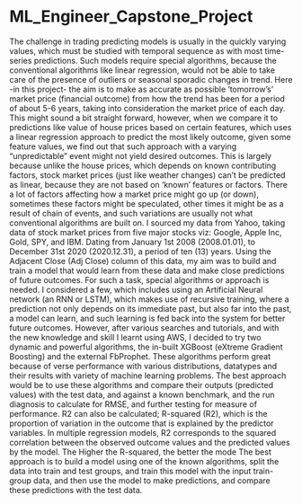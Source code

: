 # ML_Engineer_Capstone_Project

The challenge in trading predicting models is usually in the quickly varying values, which must be studied with temporal sequence as with most time-series predictions. Such models require special algorithms, because the conventional algorithms like linear regression, would not be able to take care of the presence of outliers or seasonal sporadic changes in trend. 
Here -in this project- the aim is to make as accurate as possible ‘tomorrow’s’ market price (financial outcome) from how the trend has been for a period of about 5-6 years, taking into consideration the market price of each day. This might sound a bit straight forward, however, when we compare it to predictions like value of house prices based on certain features, which uses a linear regression approach to predict the most likely outcome, given some feature values, we find out that such approach with a varying “unpredictable” event might not yield desired outcomes. This is largely because unlike the house prices, which depends on known contributing factors, stock market prices (just like weather changes) can’t be predicted as linear, because they are not based on ‘known’ features or factors.
There a lot of factors affecting how a market price might go up (or down), sometimes these factors might be speculated, other times it might be as a result of chain of events, and such variations are usually not what conventional algorithms are built on.
I sourced my data from Yahoo, taking data of stock market prices from five major stocks viz: Google, Apple Inc, Gold, SPY, and IBM. Dating from January 1st   2008 (2008.01.01), to December 31st   2020 (2020.12.31), a period of ten (13) years. Using the Adjacent Close (Adj Close) column of this data, my aim was to build and train a model that would learn from these data and make close predictions of future outcomes.
For such a task, special algorithms or approach is needed. I considered a few, which includes using an Artificial Neural network (an RNN or LSTM), which makes use of recursive training, where a prediction not only depends on its immediate past, but also far into the past, a model can learn, and such learning is fed back into the system for better future outcomes.
However, after various searches and tutorials, and with the new knowledge and skill I learnt using AWS, I decided to try two dynamic and powerful algorithms, the in-built XGBoost (eXtreme Gradient Boosting) and the external FbProphet. These algorithms perform great because of verse performance with various distributions, datatypes and their results with variety of machine learning problems.
The best approach would be to use these algorithms and compare their outputs (predicted values) with the test data, and against a known benchmark, and the run diagnosis to calculate for RMSE, and further testing for measure of performance. R2 can also be calculated; R-squared (R2), which is the proportion of variation in the outcome that is explained by the predictor variables. In multiple regression models, R2 corresponds to the squared correlation between the observed outcome values and the predicted values by the model. The Higher the R-squared, the better the mode
The best approach is to build a model using one of the known algorithms, split the data into train and test groups, and train this model with the input train-group data, and then use the model to make predictions, and compare these predictions with the test data.
